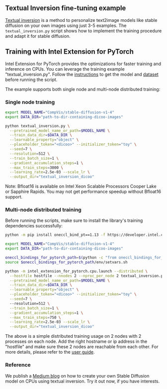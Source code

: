 ## Textual Inversion fine-tuning example

[Textual inversion](https://arxiv.org/abs/2208.01618) is a method to personalize text2image models like stable diffusion on your own images using just 3-5 examples.
The `textual_inversion.py` script shows how to implement the training procedure and adapt it for stable diffusion.

## Training with Intel Extension for PyTorch

Intel Extension for PyTorch provides the optimizations for faster training and inference on CPUs. You can leverage the training example "textual_inversion.py". Follow the [instructions](https://github.com/huggingface/diffusers/tree/main/examples/textual_inversion) to get the model and [dataset](https://huggingface.co/sd-concepts-library/dicoo2) before running the script.

The example supports both single node and multi-node distributed training:

### Single node training

```bash
export MODEL_NAME="CompVis/stable-diffusion-v1-4"
export DATA_DIR="path-to-dir-containing-dicoo-images"

python textual_inversion.py \
  --pretrained_model_name_or_path=$MODEL_NAME \
  --train_data_dir=$DATA_DIR \
  --learnable_property="object" \
  --placeholder_token="<dicoo>" --initializer_token="toy" \
  --seed=7 \
  --resolution=512 \
  --train_batch_size=1 \
  --gradient_accumulation_steps=1 \
  --max_train_steps=3000 \
  --learning_rate=2.5e-03 --scale_lr \
  --output_dir="textual_inversion_dicoo"
```

Note: Bfloat16 is available on Intel Xeon Scalable Processors Cooper Lake or Sapphire Rapids. You may not get performance speedup without Bfloat16 support.

### Multi-node distributed training

Before running the scripts, make sure to install the library's training dependencies successfully:

```bash
python -m pip install oneccl_bind_pt==1.13 -f https://developer.intel.com/ipex-whl-stable-cpu
```

```bash
export MODEL_NAME="CompVis/stable-diffusion-v1-4"
export DATA_DIR="path-to-dir-containing-dicoo-images"

oneccl_bindings_for_pytorch_path=$(python -c "from oneccl_bindings_for_pytorch import cwd; print(cwd)")
source $oneccl_bindings_for_pytorch_path/env/setvars.sh

python -m intel_extension_for_pytorch.cpu.launch --distributed \
  --hostfile hostfile --nnodes 2 --nproc_per_node 2 textual_inversion.py \
  --pretrained_model_name_or_path=$MODEL_NAME \
  --train_data_dir=$DATA_DIR \
  --learnable_property="object" \
  --placeholder_token="<dicoo>" --initializer_token="toy" \
  --seed=7 \ 
  --resolution=512 \
  --train_batch_size=1 \
  --gradient_accumulation_steps=1 \
  --max_train_steps=750 \
  --learning_rate=2.5e-03 --scale_lr \
  --output_dir="textual_inversion_dicoo"
```
The above is a simple distributed training usage on 2 nodes with 2 processes on each node. Add the right hostname or ip address in the "hostfile" and make sure these 2 nodes are reachable from each other. For more details, please refer to the [user guide](https://github.com/intel/torch-ccl).


### Reference

We publish a [Medium blog](https://medium.com/intel-analytics-software/personalized-stable-diffusion-with-few-shot-fine-tuning-on-a-single-cpu-f01a3316b13) on how to create your own Stable Diffusion model on CPUs using textual inversion. Try it out now, if you have interests.
